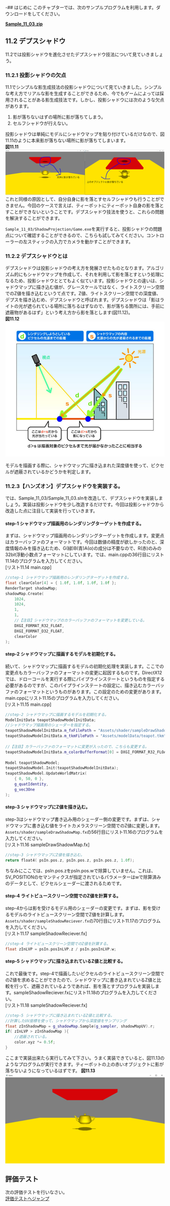 -## はじめに
このチャプターでは、次のサンプルプログラムを利用します。ダウンロードをしてください。

**[Sample_11_03.zip](https://drive.google.com/file/d/12f41Qe2smko-XrW9Hx4M3BdYYsBBZg61/view?usp=sharing)**</br>


## 11.2 デプスシャドウ
11.2では投影シャドウを進化させたデプスシャドウ技法について見ていきましょう。
### 11.2.1 投影シャドウの欠点
11.1でシンプルな影生成技法の投影シャドウについて見ていきました。シンプルな考え方でリアルな影を生成することができるため、今でもゲームによっては採用されることがある影生成技法です。しかし、投影シャドウには次のような欠点があります。

1. 影が落ちないはずの場所に影が落ちてしまう。
2. セルフシャドウが行えない。

投影シャドウは単純にモデルにシャドウマップを貼り付けているだけなので、図11.11のように本来影が落ちない場所に影が落ちてしまいます。</br>
**図11.11**</br>
<img src="fig/11.11.png"></img></br>
これと同様の原因として、自分自身に影を落とすセルフシャドウも行うことができません。今回のケースで言えば、ティーポットにティーポット自身の影を落とすことができないということです。デプスシャドウ技法を使うと、これらの問題を解決することができます。

<note>

`Sample_11_03/ShadowProjection/Game.exe`を実行すると、投影シャドウの問題点について確認することができるので、こちらも試してみてください。コントローラーの左スティックの入力でカメラを動かすことができます。

</note>

### 11.2.2 デプスシャドウとは
デプスシャドウは投影シャドウの考え方を発展させたものとなります。アルゴリズム的にもシャドウマップを作成して、それを利用して影を落とすという処理になるため、投影シャドウととてもよく似ています。投影シャドウとの違いは、シャドウマップに描き込む値が、グレースケールではなく、ライトスクリーン空間でのZ値を描き込むというて点です。Z値、ライトスクリーン空間での深度値、デプスを描き込むめ、デプスシャドウと呼ばれます。デプスシャドウは「影はライトの光が遮られている場所に落ちるはずなので、影が落ちる箇所には、手前に遮蔽物があるはず」という考え方から影を落とします(図11.12)。</br>
**図11.12**</br>
<img src="fig/11.12(ネットから拾ってきた画像です。).jpg"></img></br>

モデルを描画する際に、シャドウマップに描き込まれた深度値を使って、ピクセルが遮蔽されているかどうかを判定します。
### 11.2.3【ハンズオン】デプスシャドウを実装する。
では、Sample_11_03/Sample_11_03.slnを改造して、デプスシャドウを実装しましょう。実装は投影シャドウを少し改造するだけです。今回は投影シャドウから改造した点に注目して実装を行っていきます。

#### step-1 シャドウマップ描画用のレンダリングターゲットを作成する。
まずは、シャドウマップ描画用のレンダリングターゲットを作成します。変更点はカラーバッファのフォーマットです。今回は数値の精度が欲しかったのと、深度情報のみを描き込むため、G(緑)B(青)A(α)の成分は不要なので、R(赤)のみの32bit浮動小数点フォーマットにしています。では、main.cppの36行目にリスト11.14のプログラムを入力してください。</br>
[リスト11.14 main.cpp]
```cpp
//step-1 シャドウマップ描画用のレンダリングターゲットを作成する。
float clearColor[4] = { 1.0f, 1.0f, 1.0f, 1.0f };
RenderTarget shadowMap;
shadowMap.Create(
	1024, 
	1024, 
	1, 
	1, 
	//【注目】シャドウマップのカラーバッファのフォーマットを変更している。
	DXGI_FORMAT_R32_FLOAT,
	DXGI_FORMAT_D32_FLOAT,
	clearColor
);
```

#### step-2 シャドウマップに描画するモデルを初期化する。
続いて、シャドウマップに描画するモデルの初期化処理を実装します。ここでの変更点もカラーバッファのフォーマットの変更に起因するものです。DirectX12では、ドローコールを実行する際にパイプラインステートというものを指定する必要があるのですが、このパイプラインステートの設定に、描き込むカラーバッファのフォーマットというものがあります。この設定のための変更があります。main.cppにリスト11.15のプログラムを入力してください。</br>
[リスト11.15 main.cpp]
```cpp
//step-2 シャドウマップに描画するモデルを初期化する。
ModelInitData teapotShadowModelInitData;
//シャドウマップ描画用のシェーダーを指定する。
teapotShadowModelInitData.m_fxFilePath = "Assets/shader/sampleDrawShadowMap.fx";
teapotShadowModelInitData.m_tkmFilePath = "Assets/modelData/teapot.tkm";

//【注目】カラーバッファのフォーマットに変更が入ったので、こちらも変更する。
teapotShadowModelInitData.m_colorBufferFormat[0] = DXGI_FORMAT_R32_FLOAT;

Model teapotShadowModel;
teapotShadowModel.Init(teapotShadowModelInitData);
teapotShadowModel.UpdateWorldMatrix(
	{ 0, 50, 0 },
	g_quatIdentity,
	g_vec3One
);
```
#### step-3 シャドウマップにZ値を描き込む。
step-3はシャドウマップ書き込み用のシェーダー側の変更です。まずは、シャドウマップに書き込む値をライトカメラスクリーン空間でのZ値に変更します。`Assets/shader/sampleDrawShadowMap.fx`の56行目にリスト11.16のプログラムを入力してください。</br>
[リスト11.16 sampleDrawShadowMap.fx]
```cpp
//step-3 シャドウマップにZ値を描き込む。
return float4( psIn.pos.z, psIn.pos.z, psIn.pos.z, 1.0f);
```
ちなみにここでは、psIn.pos.zをpsIn.pos.wで除算していません。これは、SV_POSITIONのセマンティクスが指定されているパラメーターはwで除算済みのデータとして、ピクセルシェーダーに渡されるためです。

#### step-4 ライトビュースクリーン空間でのZ値を計算する。
step-4からは影を受けるモデル用のシェーダーの変更です。まずは、影を受けるモデルのライトビュースクリーン空間でZ値を計算します。`Assets/shader/sampleShadowReciever.fx`の70行目にリスト11.17のプログラムを入力してください。</br>
[リスト11.17 sampleShadowReciever.fx]
```cpp
//step-4 ライトビュースクリーン空間でのZ値を計算する。
float zInLVP = psIn.posInLVP.z / psIn.posInLVP.w;
```

#### step-5 シャドウマップに描き込まれているZ値と比較する。
これで最後です。step-4で描画したいピクセルのライトビュースクリーン空間でのZ値を求めることができたので、シャドウマップに書き込まれているZ値と比較を行って、遮蔽されているようであれば、影を落とすプログラムを実装します。sampleShadowReciever.fxにリスト11.18のプログラムを入力してください。</br>
[リスト11.18 sampleShadowReciever.fx]
```cpp
//step-5 シャドウマップに描き込まれているZ値と比較する。
//計算したUV座標を使って、シャドウマップから深度値をサンプリング
float zInShadowMap = g_shadowMap.Sample(g_sampler, shadowMapUV).r;
if( zInLVP > zInShadowMap ){
	//遮蔽されている。
	color.xyz *= 0.5f;
}
```
ここまで実装出来たら実行してみて下さい。うまく実装できていると、図11.13のようなプログラムが実行できます。ティーポットの上の赤いオブジェクトに影が落ちないようになっているはずです。
**図11.13**</br>
<img src="fig/11.13.png"></img></br>



## 評価テスト
次の評価テストを行いなさい。</br>
[評価テストへジャンプ](https://docs.google.com/forms/d/e/1FAIpQLSfRa9e-unzuhG3kqn-nNOGDRobJP7FGXNW6Qzk1SeZEH0k5qw/viewform?usp=sf_link)
</br>